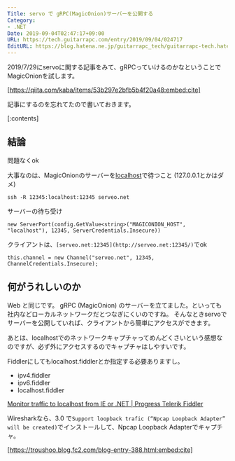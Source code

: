 ```yaml
---
Title: servo で gRPC(MagicOnion)サーバーを公開する
Category:
- .NET
Date: 2019-09-04T02:47:17+09:00
URL: https://tech.guitarrapc.com/entry/2019/09/04/024717
EditURL: https://blog.hatena.ne.jp/guitarrapc_tech/guitarrapc-tech.hatenablog.com/atom/entry/26006613380628733
---
```


2019/7/29にservoに関する記事をみて、gRPCっていけるのかなということでMagicOnionを試します。

[https://qiita.com/kaba/items/53b297e2bfb5b4f20a48:embed:cite]

記事にするのを忘れてたので書いておきます。

[:contents]

## 結論

問題なくok

大事なのは、MagicOnionのサーバーを[localhost](http://localhost)で待つこと (127.0.0.1とかはダメ)

```
ssh -R 12345:localhost:12345 serveo.net
```

サーバーの待ち受け

```
new ServerPort(config.GetValue<string>("MAGICONION_HOST", "localhost"), 12345, ServerCredentials.Insecure))
```

クライアントは、`[serveo.net:12345](http://serveo.net:12345/)`でok

```
this.channel = new Channel("serveo.net", 12345, ChannelCredentials.Insecure);
```

## 何がうれしいのか

Web  と同じです。
gRPC (MagicOnion) のサーバーを立てました。といっても社内などローカルネットワークだとつなぎにくいのですね。
そんなときservoでサーバーを公開していれば、クライアントから簡単にアクセスができます。

あとは、localhostでのネットワークキャプチャってめんどくさいという感想なのですが、必ず外にアクセスするのでキャプチャはしやすいです。

Fiddlerにしてもlocalhost.fiddlerとか指定する必要ありますし。

* ipv4.fiddler
* ipv6.fiddler
* localhost.fiddler

[Monitor traffic to localhost from IE or \.NET \| Progress Telerik Fiddler](https://docs.telerik.com/fiddler/configure-fiddler/tasks/monitorlocaltraffic)

Wiresharkなら、3.0  で`Support loopback trafic (“Npcap Loopback Adapter” will be created)`でインストールして、Npcap Loopback Adapterでキャプチャ。

[https://troushoo.blog.fc2.com/blog-entry-388.html:embed:cite]

